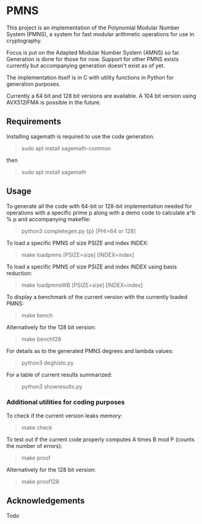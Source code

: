 # PMNS

This project is an implementation of the Polynomial Modular Number System (PMNS), a system for fast modular arithmetic operations for use in cryptography.

Focus is put on the Adapted Modular Number System (AMNS) so far. Generation is done for those for now. Support for other PMNS exists currently but accompanying generation doesn't exist as of yet.

The implementation itself is in C with utility functions in Python for generation purposes.

Currently a 64 bit and 128 bit versions are available. A 104 bit version using AVX512IFMA is possible in the future.

## Requirements

Installing sagemath is required to use the code generation.
> sudo apt install sagemath-common

then

> sudo apt install sagemath

## Usage

To generate all the code with 64-bit or 128-bit implementation needed for operations with a specific prime p along with a demo code to calculate a^b % p and accompanying makefile:
> python3 completegen.py {p} [PHI=64 or 128]

To load a specific PMNS of size PSIZE and index INDEX:
> make loadpmns [PSIZE=size] [INDEX=index]

To load a specific PMNS of size PSIZE and index INDEX using basis reduction:
> make loadpmnsWB [PSIZE=size] [INDEX=index]

To display a benchmark of the current version with the currently loaded PMNS:
> make bench

Alternatively for the 128 bit version:
> make bench128

For details as to the generated PMNS degrees and lambda values:
> python3 deghisto.py

For a table of current results summarized:
> python3 showresults.py


### Additional utilities for coding purposes

To check if the current version leaks memory:
> make check

To test out if the current code properly computes A times B mod P (counts the number of errors):
> make proof

Alternatively for the 128 bit version:
> make proof128

## Acknowledgements
Todo
